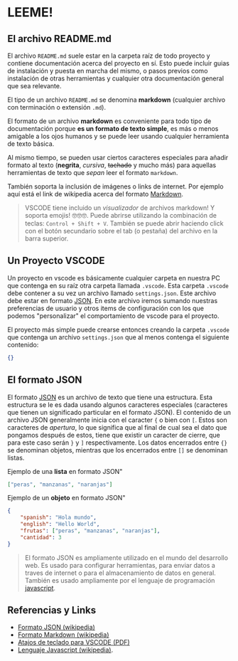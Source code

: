 LEEME!
======

El archivo README.md
--------------------

El archivo `README.md` suele estar en la carpeta raíz de todo proyecto y contiene documentación acerca del proyecto en sí. Esto puede incluir guias de instalación y puesta en marcha del mismo, o pasos previos como instalación de otras herramientas y cualquier otra documentación general que sea relevante.

El tipo de un archivo `README.md` se denomina **markdown** (cualquier archivo con terminación o extensión `.md`).

El formato de un archivo **markdown** es conveniente para todo tipo de documentación porque **es un formato de texto simple**, es más o menos amigable a los ojos humanos y se puede leer usando cualquier herramienta de texto básica.

Al mismo tiempo, se pueden usar ciertos caracteres especiales para añadir formato al texto (**negrita**, *cursiva*, ~~tachado~~ y mucho más) para aquellas herramientas de texto que _sepan_ leer el formato `markdown`.

También soporta la inclusión de imágenes o links de internet. Por ejemplo aquí está el link de wikipedia acerca del formato [Markdown](https://es.wikipedia.org/wiki/Markdown).

> VSCODE tiene incluido un _visualizador_ de archivos markdown! Y soporta emojis! 🤓🤓🤓. Puede abrirse utilizando la combinación de teclas: `Control + Shift + V`. También se puede abrir haciendo click con el botón secundario sobre el tab (o pestaña) del archivo en la barra superior.


Un Proyecto VSCODE
------------------

Un proyecto en vscode es básicamente cualquier carpeta en nuestra PC que contenga en su raíz otra carpeta llamada `.vscode`. Esta carpeta `.vscode` debe contener a su vez un archivo llamado `settings.json`. Este archivo debe estar en formato [JSON](https://es.wikipedia.org/wiki/JSON). En este archivo iremos sumando nuestras preferencias de usuario y otros items de configuración con los que podemos "personalizar" el comportamiento de vscode para el proyecto.


El proyecto más simple puede crearse entonces creando la carpeta `.vscode` que contenga un archivo `settings.json` que al menos contenga el siguiente contenido:

```json
{}
```

El formato JSON
---------------
El formato [JSON](https://es.wikipedia.org/wiki/JSON) es un archivo de texto que tiene una estructura. Esta estructura se le es dada usando algunos caracteres especiales (caracteres que tienen un significado particular en el formato JSON). El contenido de un archivo JSON generalmente inicia con el caracter `{` o bien con `[`. Estos son caracteres de _apertura_, lo que significa que al final de cual sea el dato que pongamos después de estos, tiene que existir un caracter de cierre, que para este caso serán `}` y `]` respectivamente. Los datos encerrados entre `{}` se denominan objetos, mientras que los encerrados entre `[]` se denominan listas.

Ejemplo de una **lista** en formato JSON"
```json
["peras", "manzanas", "naranjas"]
```

Ejemplo de un **objeto** en formato JSON"
```json
{
    "spanish": "Hola mundo",
    "english": "Hello World",
    "frutas": ["peras", "manzanas", "naranjas"],
    "cantidad": 3
}
```

> El formato JSON es ampliamente utilizado en el mundo del desarrollo web. Es usado para configurar herramientas, para enviar datos a traves de internet o para el almacenamiento de datos en general. También es usado ampliamente por el lenguaje de programación [javascript](https://es.wikipedia.org/wiki/JavaScript).

## Referencias y Links

- [Formato JSON (wikipedia)](https://es.wikipedia.org/wiki/JSON)
- [Formato Markdown (wikipedia)](https://es.wikipedia.org/wiki/Markdown)
- [Atajos de teclado para VSCODE (PDF)](https://code.visualstudio.com/shortcuts/keyboard-shortcuts-windows.pdf)
- [Lenguaje Javascript (wikipedia)](https://es.wikipedia.org/wiki/JavaScript).